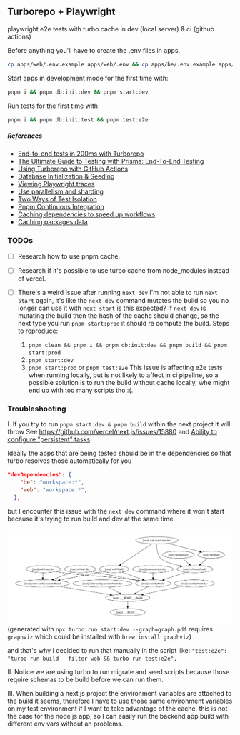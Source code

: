 ## Turborepo + Playwright

playwright e2e tests with turbo cache in dev (local server) & ci (github actions)

Before anything you'll have to create the .env files in apps.

```sh
cp apps/web/.env.example apps/web/.env && cp apps/be/.env.example apps/be/.env
```

Start apps in development mode for the first time with:

```sh
pnpm i && pnpm db:init:dev && pnpm start:dev
```

Run tests for the first time with

```sh
pnpm i && pnpm db:init:test && pnpm test:e2e
```

##### References

- [End-to-end tests in 200ms with Turborepo](https://www.youtube.com/watch?v=bsE1VJn1HeU)
- [The Ultimate Guide to Testing with Prisma: End-To-End Testing](https://www.prisma.io/blog/testing-series-4-OVXtDis201)
- [Using Turborepo with GitHub Actions](https://turbo.build/repo/docs/ci/github-actions)
- [Database Initialization & Seeding](https://learn.cypress.io/advanced-cypress-concepts/database-initialization-and-seeding)
- [Viewing Playwright traces](https://www.youtube.com/watch?v=lfxjs--9ZQs)
- [Use parallelism and sharding](https://playwright.dev/docs/best-practices#use-parallelism-and-sharding)
- [Two Ways of Test Isolation](https://playwright.dev/docs/browser-contexts#two-ways-of-test-isolation)
- [Pnpm Continuous Integration](https://pnpm.io/continuous-integration#github-actions)
- [Caching dependencies to speed up workflows](https://docs.github.com/en/actions/using-workflows/caching-dependencies-to-speed-up-workflows)
- [Caching packages data](https://github.com/actions/setup-node/blob/main/docs/advanced-usage.md#caching-packages-data)

### TODOs

- [ ] Research how to use pnpm cache.

- [ ] Research if it's possible to use turbo cache from node_modules instead of vercel.

- [ ] There's a weird issue after running `next dev` I'm not able to run `next start` again,
      it's like the `next dev` command mutates the build so you no longer can use it with `next start` is this expected?
      If `next dev` is mutating the build then the hash of the cache should change, so the next type you run `pnpm start:prod` it should re compute the build.
      Steps to reproduce:
  1. `pnpm clean && pnpm i && pnpm db:init:dev && pnpm build && pnpm start:prod`
  2. `pnpm start:dev`
  3. `pnpm start:prod` or `pnpm test:e2e`
     This issue is affecting e2e tests when running locally, but is not likely to affect in ci pipeline, so a possible solution is to run the build without cache locally, whe might end up with too many scripts tho :(.

### Troubleshooting

I.
If you try to run `pnpm start:dev & pnpm build` within the next project it will throw
See https://github.com/vercel/next.js/issues/15880 and [Ability to configure "persistent" tasks](https://github.com/vercel/turbo/pull/2258)

Ideally the apps that are being tested should be in the dependencies so that turbo resolves those automatically for you

```json
"devDependencies": {
    "be": "workspace:*",
    "web": "workspace:*",
  },
```

but I encounter this issue with the `next dev` command where it won't start because it's trying to run build and dev at the same time.

![alt text](graph-dev.jpg 'turbo run dev dependencies')
(generated with `npx turbo run start:dev --graph=graph.pdf` requires `graphviz` which could be installed with `brew install graphviz`)

and that's why I decided to run that manually in the script like: `"test:e2e": "turbo run build --filter web && turbo run test:e2e",`

II.
Notice we are using turbo to run migrate and seed scripts because those require schemas to be build before we can run them.

III.
When building a next js project the environment variables are attached to the build it seems, therefore I have to use those same
environment variables on my test environment if I want to take advantage of the cache, this is not the case for the node js app, so I can easily
run the backend app build with different env vars without an problems.
